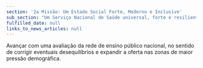 ```yaml
---
section: '2a Missão: Um Estado Social Forte, Moderno e Inclusivo'
sub_section: "Um Serviço Nacional de Saúde universal, forte e resiliente"
fulfilled_date: null
links_to_news_articles: null
---
```


Avançar com uma avaliação da rede de ensino público nacional, no sentido de corrigir eventuais desequilíbrios e expandir a oferta nas zonas de maior pressão demográfica.